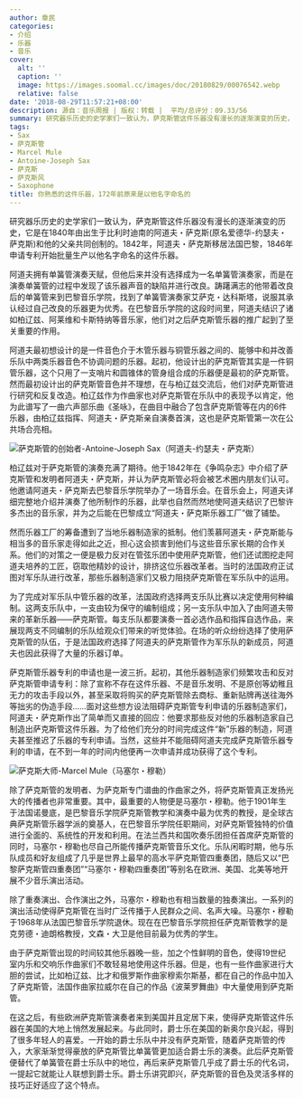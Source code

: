 ```yaml
---
author: 章民
categories:
- 介绍
- 乐器
- 音乐
cover:
  alt: ''
  caption: ''
  image: https://images.soomal.cc/images/doc/20180829/00076542.webp
  relative: false
date: '2018-08-29T11:57:21+08:00'
description: 源自：音乐周报 | 版权：转载 |  平均/总评分：09.33/56
summary: 研究器乐历史的史学家们一致认为，萨克斯管这件乐器没有漫长的逐渐演变的历史，它是在1840年由出生于比利时迪南的阿道夫・萨克斯(原名爱德华-约瑟夫・萨克斯)和他的父亲共同创制的……
tags:
- Sax
- 萨克斯管
- Marcel Mule
- Antoine-Joseph Sax
- 萨克斯
- 萨克斯风
- Saxophone
title: 你熟悉的这件乐器，172年前原来是以他名字命名的
---
```


研究器乐历史的史学家们一致认为，萨克斯管这件乐器没有漫长的逐渐演变的历史，它是在1840年由出生于比利时迪南的阿道夫・萨克斯(原名爱德华-约瑟夫・萨克斯)和他的父亲共同创制的。1842年，阿道夫・萨克斯移居法国巴黎，1846年申请专利开始批量生产以他名字命名的这件乐器。

阿道夫拥有单簧管演奏天赋，但他后来并没有选择成为一名单簧管演奏家，而是在演奏单簧管的过程中发现了该乐器声音的缺陷并进行改良。踌躇满志的他带着改良后的单簧管来到巴黎音乐学院，找到了单簧管演奏家艾萨克・达科斯塔，说服其承认经过自己改良的乐器更为优秀。在巴黎音乐学院的这段时间里，阿道夫结识了诸如柏辽兹、阿莱维和卡斯特纳等音乐家，他们对之后萨克斯管乐器的推广起到了至关重要的作用。

阿道夫最初想设计的是一件音色介于木管乐器与铜管乐器之间的、能够中和并改善乐队中两类乐器音色不协调问题的乐器。起初，他设计出的萨克斯管其实是一件铜管乐器，这个只用了一支哨片和圆锥体的管身组合成的乐器便是最初的萨克斯管。然而最初设计出的萨克斯管音色并不理想，在与柏辽兹交流后，他们对萨克斯管进行研究和反复改造。柏辽兹作为作曲家也对萨克斯管在乐队中的表现予以肯定，他为此谱写了一曲六声部乐曲《圣咏》，在曲目中融合了包含萨克斯管等在内的6件乐器，由柏辽兹指挥、阿道夫・萨克斯亲自演奏首演，这也是萨克斯管第一次在公共场合亮相。

![萨克斯管的创始者-Antoine-Joseph Sax（阿道夫-约瑟夫・萨克斯）](https://images.soomal.cc/images/doc/20180829/00076540.webp)





柏辽兹对于萨克斯管的演奏充满了期待。他于1842年在《争鸣杂志》中介绍了萨克斯管和发明者阿道夫・萨克斯，并认为萨克斯管必将会被艺术圈内朋友们认可。他邀请阿道夫・萨克斯去巴黎音乐学院举办了一场音乐会。在音乐会上，阿道夫详细完整地介绍并演奏了他所制作的乐器，此举也自然而然地使阿道夫结识了巴黎许多杰出的音乐家，并为之后能在巴黎成立“阿道夫・萨克斯乐器工厂”做了铺垫。

然而乐器工厂的筹备遭到了当地乐器制造家的抵制。他们羡慕阿道夫・萨克斯能与相当多的音乐家走得如此之近，担心这会损害到他们与这些音乐家长期的合作关系。他们的对策之一便是极力反对在管弦乐团中使用萨克斯管，他们还试图挖走阿道夫培养的工匠，窃取他精妙的设计，排挤这位乐器改革者。当时的法国政府正试图对军乐队进行改革，那些乐器制造家们又极力阻挠萨克斯管在军乐队中的运用。

为了完成对军乐队中管乐器的改革，法国政府选择两支乐队比赛以决定使用何种编制。这两支乐队中，一支由较为保守的编制组成；另一支乐队中加入了由阿道夫带来的革新乐器――萨克斯管。每支乐队都要演奏一首必选作品和指挥自选作品，来展现两支不同编制的乐队给观众们带来的听觉体验。在场的听众纷纷选择了使用萨克斯管的队伍，于是法国政府选择了阿道夫的萨克斯管作为军乐队的新成员，阿道夫也因此获得了大量的乐器订单。
 
萨克斯管乐器专利的申请也是一波三折。起初，其他乐器制造家们频繁攻击和反对萨克斯管申请专利：除了宣称不存在这件乐器、不是音乐发明、不是原创等幼稚且无力的攻击手段以外，甚至采取将购买的萨克斯管除去商标、重新贴牌再送往海外等拙劣的伪造手段……面对这些想方设法阻碍萨克斯管专利申请的乐器制造家们，阿道夫・萨克斯作出了简单而又直接的回应：他要求那些反对他的乐器制造家自己制造出萨克斯管这件乐器。为了给他们充分的时间完成这件“新”乐器的制造，阿道夫甚至推迟了乐器的专利申请。当然，这些并不能阻碍阿道夫完成萨克斯管乐器专利的申请，在不到一年的时间内他便再一次申请并成功获得了这个专利。

![萨克斯大师-Marcel Mule（马塞尔・穆勒）](https://images.soomal.cc/images/doc/20180829/00076541_01.webp)





除了萨克斯管的发明者、为萨克斯专门谱曲的作曲家之外，将萨克斯管真正发扬光大的传播者也非常重要。其中，最重要的人物便是马塞尔・穆勒。他于1901年生于法国诺曼底，是巴黎音乐学院萨克斯管教学和演奏中最为优秀的教授，是全球古典萨克斯管乐器学派的奠基人，在巴黎音乐学院任职期间，对萨克斯管独特的价值进行全面的、系统性的开发和利用。在法兰西共和国吹奏乐团担任首席萨克斯管的同时，马塞尔・穆勒也尽自己所能传播萨克斯管音乐文化。乐队闲暇时期，他与乐队成员和好友组成了几乎是世界上最早的高水平萨克斯管四重奏团，随后又以“巴黎萨克斯管四重奏团”“马塞尔・穆勒四重奏团”等别名在欧洲、美国、北美等地开展不少音乐演出活动。

除了重奏演出、合作演出之外，马塞尔・穆勒也有相当数量的独奏演出。一系列的演出活动使得萨克斯管在当时广泛传播于人民群众之间、名声大噪。马塞尔・穆勒于1968年从法国巴黎音乐学院退休。现在在巴黎音乐学院担任萨克斯管教学的是克劳德・迪朗格教授，文森・大卫是他目前最为优秀的学生。

由于萨克斯管出现的时间较其他乐器晚一些，加之个性鲜明的音色，使得19世纪室内乐和交响乐作曲家们不敢轻易地使用这件乐器。但是，也有一些作曲家进行大胆的尝试，比如柏辽兹、比才和俄罗斯作曲家穆索尔斯基，都在自己的作品中加入了萨克斯管，法国作曲家拉威尔在自己的作品《波莱罗舞曲》中大量使用到萨克斯管。

在这之后，有些欧洲萨克斯管演奏者来到美国并且定居下来，使得萨克斯管这件乐器在美国的大地上悄然发展起来。与此同时，爵士乐在美国的新奥尔良兴起，得到了很多年轻人的喜爱。一开始的爵士乐队中并没有萨克斯管，随着萨克斯管的传入，大家渐渐觉得豪放的萨克斯管比单簧管更加适合爵士乐的演奏。此后萨克斯管便替代了单簧管在爵士乐队中的地位，再后来萨克斯管几乎成了爵士乐的代名词，一提起它就能让人联想到爵士乐。爵士乐讲究即兴，萨克斯管的音色及灵活多样的技巧正好适应了这个特点。